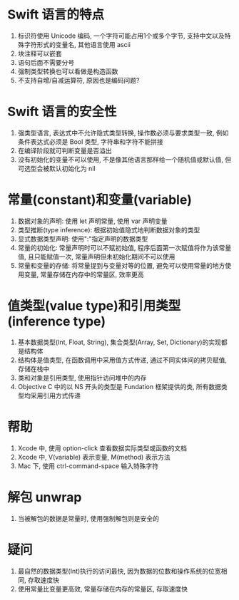 # Swift 语言的特点

1. 标识符使用 Unicode 编码, 一个字符可能占用1个或多个字节, 支持中文以及特殊字符形式的变量名, 其他语言使用 ascii
2. 块注释可以嵌套
3. 语句后面不需要分号
4. 强制类型转换也可以看做是构造函数
5. 不支持自增/自减运算符, 原因也是编码问题?

# Swift 语言的安全性

1. 强类型语言, 表达式中不允许隐式类型转换, 操作数必须与要求类型一致, 例如条件表达式必须是 Bool 类型, 字符串和字符不能拼接
2. 在编译阶段就可判断变量是否溢出
3. 没有初始化的变量不可以使用, 不是像其他语言那样给一个随机值或默认值, 但可选型会被默认初始化为 nil

# 常量(constant)和变量(variable)

1. 数据对象的声明: 使用 let 声明常量, 使用 var 声明变量
2. 类型推断(type inference): 根据初始值隐式地判断数据对象的类型
3. 显式数据类型声明: 使用":"指定声明的数据类型
4. 常量的初始化: 常量声明时可以不赋初始值, 程序后面第一次赋值将作为该常量值, 且只能赋值一次, 常量声明但未初始化期间不可以使用
5. 常量和变量的存储: 将常量提到与变量对等的位置, 避免可以使用常量的地方使用变量, 常量存储在内存中的常量区, 效率更高

# 值类型(value type)和引用类型(inference type)

1. 基本数据类型(Int, Float, String), 集合类型(Array, Set, Dictionary)的实现都是结构体
2. 结构体是值类型, 在函数调用中采用值方式传递, 通过不同实体间的拷贝赋值, 存储在栈中
3. 类和对象是引用类型, 使用指针访问堆中的内存
4. Objective C 中的以 NS 开头的类型是 Fundation 框架提供的类, 所有数据类型均采用引用方式传递

# 帮助

1. Xcode 中, 使用 option-click 查看数据实际类型或函数的文档
2. Xcode 中, V(variable) 表示变量, M(method) 表示方法
3. Mac 下, 使用 ctrl-command-space 输入特殊字符

# 解包 unwrap

1. 当被解包的数据是常量时, 使用强制解包则是安全的

# 疑问

1. 最自然的数据类型(Int)执行的访问最快, 因为数据的位数和操作系统的位宽相同, 存取速度快
2. 使用常量比变量更高效, 常量存储在内存的常量区, 存取速度快
